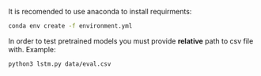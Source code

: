 It is recomended to use anaconda to install requirments:

```bash
conda env create -f environment.yml
```

In order to test pretrained models you must provide **relative** path to csv file with. Example:
```
python3 lstm.py data/eval.csv
```

